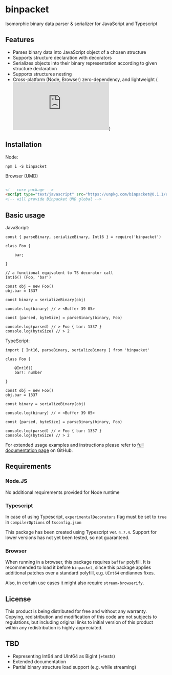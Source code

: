 # binpacket

Isomorphic binary data parser & serializer for JavaScript and Typescript

## Features

- Parses binary data into JavaScript object of a chosen structure
- Supports structure declaration with decorators
- Serializes objects into their binary representation according to given structure declaration
- Supports structures nesting
- Cross-platform (Node, Browser) zero-dependency, and lightweight (![binpacket.min.js size](https://img.badgesize.io/https://unpkg.com/binpacket@0.1.1/umd/binpacket.min.js))

## Installation

Node:

`npm i -S binpacket`

Browser (UMD)

```HTML

<!-- core package -->
<script type="text/javascript" src="https://unpkg.com/binpacket@0.1.1/umd/binpacket.min.js"></script>
<!-- will provide Binpacket UMD global -->

```

## Basic usage

JavaScript:

```JS
const { parseBinary, serializeBinary, Int16 } = require('binpacket')

class Foo {

    bar;

}

// a functional equivalent to TS decorator call
Int16() (Foo, 'bar')

const obj = new Foo()
obj.bar = 1337

const binary = serializeBinary(obj)

console.log(binary) // > <Buffer 39 05>

const [parsed, byteSize] = parseBinary(binary, Foo)

console.log(parsed) // > Foo { bar: 1337 }
console.log(byteSize) // > 2
```

TypeScript:

```TS
import { Int16, parseBinary, serializeBinary } from 'binpacket'

class Foo {

    @Int16()
    bar!: number

}

const obj = new Foo()
obj.bar = 1337

const binary = serializeBinary(obj)

console.log(binary) // > <Buffer 39 05>

const [parsed, byteSize] = parseBinary(binary, Foo)

console.log(parsed) // > Foo { bar: 1337 }
console.log(byteSize) // > 2
```

For extended usage examples and instructions please refer to [full documentation page](https://github.com/zelbov/binpacket/blob/main/doc/README.md) on GitHub.

## Requirements

### Node.JS

No additional requirements provided for Node runtime

### Typescript

In case of using Typescript, `experimentalDecorators` flag must be set to `true` in `compilerOptions` of `tsconfig.json`

This package has been created using Typescript ver. `4.7.4`. Support for lower versions has not yet been tested, so not guaranteed.

### Browser

When running in a browser, this package requires `buffer` polyfill. It is recommended to load it before `binpacket`, since this package applies additional patches over a standard polyfill, e.g. `UInt64` endiannes fixes.

Also, in certain use cases it might also require `stream-browserify`.

## License

This product is being distributed for free and without any warranty. Copying, redistribution and modification of this code are not subjects to regulations, but including original links to initial version of this product within any redistribution is highly appreciated.

## TBD

- Representing Int64 and UInt64 as BigInt (+tests)
- Extended documentation
- Partial binary structure load support (e.g. while streaming)
